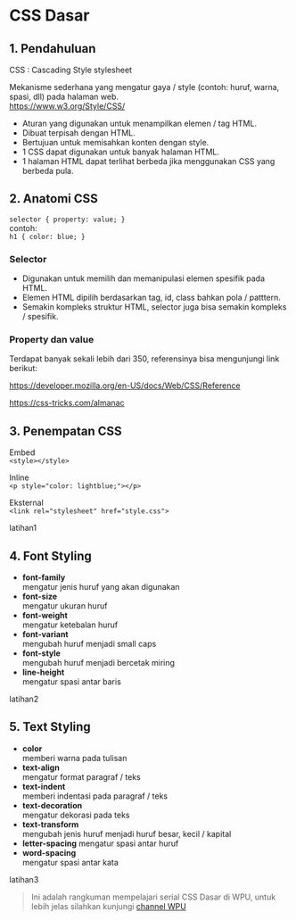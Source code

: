 # CSS Dasar

## 1. Pendahuluan

CSS : Cascading Style stylesheet

Mekanisme sederhana yang mengatur gaya / style (contoh: huruf, warna, spasi, dll) pada halaman web.  
https://www.w3.org/Style/CSS/

- Aturan yang digunakan untuk menampilkan elemen / tag HTML.
- Dibuat terpisah dengan HTML.
- Bertujuan untuk memisahkan konten dengan style.
- 1 CSS dapat digunakan untuk banyak halaman HTML.
- 1 halaman HTML dapat terlihat berbeda jika menggunakan CSS yang berbeda pula.

## 2. Anatomi CSS 

`selector { property: value; }`  
contoh:  
`h1 { color: blue; }`

### Selector 
- Digunakan untuk memilih dan memanipulasi elemen spesifik pada HTML. 
- Elemen HTML dipilih berdasarkan tag, id, class bahkan pola / patttern.
- Semakin kompleks struktur HTML, selector juga bisa semakin kompleks / spesifik.

### Property dan value
Terdapat banyak sekali lebih dari 350, referensinya bisa mengunjungi link berikut:

https://developer.mozilla.org/en-US/docs/Web/CSS/Reference

https://css-tricks.com/almanac

## 3. Penempatan CSS

Embed  
`<style></style>`

Inline  
`<p style="color: lightblue;"></p>`

Eksternal  
`<link rel="stylesheet" href="style.css">`

latihan1

## 4. Font Styling

- **font-family**  
  mengatur jenis huruf yang akan digunakan
- **font-size**  
  mengatur ukuran huruf
- **font-weight**  
  mengatur ketebalan huruf
- **font-variant**  
  mengubah huruf menjadi small caps
- **font-style**  
  mengubah huruf menjadi bercetak miring
- **line-height**  
  mengatur spasi antar baris

latihan2

## 5. Text Styling

- **color**  
  memberi warna pada tulisan
- **text-align**  
  mengatur format paragraf / teks
- **text-indent**  
  memberi indentasi pada paragraf / teks
- **text-decoration**  
  mengatur dekorasi pada teks
- **text-transform**  
  mengubah jenis huruf menjadi huruf besar, kecil / kapital
- **letter-spacing**
  mengatur spasi antar huruf
- **word-spacing**  
  mengatur spasi antar kata

latihan3

> Ini adalah rangkuman mempelajari serial CSS Dasar di WPU, untuk lebih jelas silahkan kunjungi [channel WPU](https://www.youtube.com/playlist?list=PLFIM0718LjIUBrbm6Gdh6k7ZUvPIAZm7p)